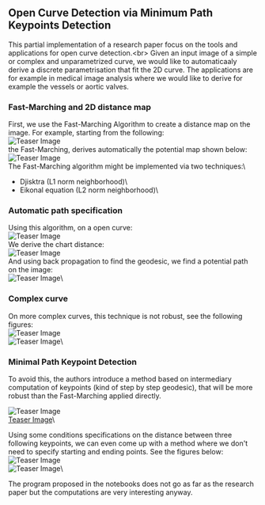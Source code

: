 ## Open Curve Detection via Minimum Path Keypoints Detection ##

This partial implementation of a research paper focus on the tools and applications for open curve detection.<br\>
Given an input image of a simple or complex and unparametrized curve, we would like to automaticaaly derive a discrete parametrisation 
that fit the 2D curve. The applications are for example in medical image analysis where we would like to derive for example
the vessels or aortic valves.

### Fast-Marching and 2D distance map ###

First, we use the Fast-Marching Algorithm to create a distance map on the image. For example, starting from the following:\
![Teaser Image](/illustration_results/01-sample_curve.png)\
the Fast-Marching, derives automatically the potential map shown below:\
![Teaser Image](/illustration_results/03-final_fast_marching.png)\
The Fast-Marching algorithm might be implemented via two techniques:\
- Djisktra (L1 norm neighborhood)\
- Eikonal equation (L2 norm neighborhood)\

### Automatic path specification ###

Using this algorithm, on a open curve:\
![Teaser Image](/illustration_results/04-other_sample_curve.png)\
We derive the chart distance:\
![Teaser Image](/illustration_results/05-final_fast_marching.png)\
And using back propagation to find the geodesic, we find a potential path on the image:\
![Teaser Image](/illustration_results/06-backpropagation_parametric_path.png)\

### Complex curve ###

On more complex curves, this technique is not robust, see the following figures:\
![Teaser Image](/illustration_results/07-complex_curve.png)\
![Teaser Image](/illustration_results/08-failure_backpropag.png)\

### Minimal Path Keypoint Detection ###

To avoid this, the authors introduce a method based on intermediary computation of keypoints
(kind of step by step geodesic), that will be more robust than the Fast-Marching applied directly.

![Teaser Image](/illustration_results/09-minimal_keypoint.png)\
[Teaser Image](/illustration_results/10-keypoint_detection.png)\

Using some conditions specifications on the distance between three following keypoints, we can even 
come up with a method where we don't need to specify starting and ending points. See the figures below:\
![Teaser Image](/illustration_results/11-check_distance.png)\
![Teaser Image](/illustration_results/12-open_curve_detection.png)\

The program proposed in the notebooks does not go as far as the research paper but the computations are
very  interesting anyway.
